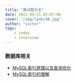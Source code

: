 ```yaml
---
title: "面试题大全"
date: 2021-04-21 05:07:08 
cover: "/img/lynk/48.jpg"
author: "victor"
tags:
    - index
    - interview
---
```



### 数据库相关

- [MySQL索引原理以及查询优化](https://www.cnblogs.com/bypp/p/7755307.html)
- [MySQL索引的理解](https://www.cnblogs.com/curedfisher/p/12529670.html)




 
 
 
 
 
 
 
 
 
 
 
 
 
 
 
 
 
 
 
 